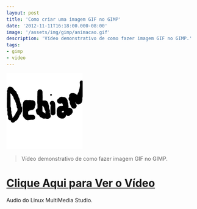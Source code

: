 ```yaml
---
layout: post
title: 'Como criar uma imagem GIF no GIMP'
date: '2012-11-11T16:18:00.000-08:00'
image: '/assets/img/gimp/animacao.gif'
description: 'Vídeo demonstrativo de como fazer imagem GIF no GIMP.'
tags:
- gimp
- video
---
```


![Como criar uma imagem GIF no GIMP](/assets/img/gimp/animacao.gif "Como criar uma imagem GIF no GIMP")

> Vídeo demonstrativo de como fazer imagem GIF no GIMP.


# [Clique Aqui para Ver o Vídeo](http://www.youtube.com/watch?v=_RNYC4yda_8)


Audio do Linux MultiMedia Studio.

<script async src="https://pagead2.googlesyndication.com/pagead/js/adsbygoogle.js"></script>

<!-- Informat -->
<ins class="adsbygoogle"
 style="display:block"
 data-ad-client="ca-pub-2838251107855362"
 data-ad-slot="2327980059"
 data-ad-format="auto"
 data-full-width-responsive="true"></ins>

<script>
(adsbygoogle = window.adsbygoogle || []).push({});
</script>

